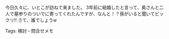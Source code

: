 
今日久々に、いとこが訪ねて来ました。
3年前に結婚したと言って、奥さんと二人で墓参りのついでに寄ってくれたんですが、なんと！？孫がいると聞いてビックリ‼️
さて、誰でしょうw

Tags:
  検討・問合せメモ
